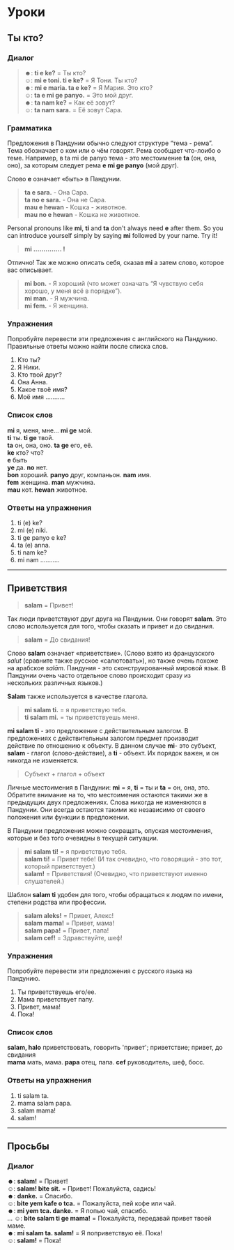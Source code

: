 Уроки
=====

Ты кто?
--------------------

### Диалог

> ☻: **ti e ke?** = Ты кто?  
> ☺: **mi e toni. ti e ke?** = Я Тони. Ты кто?  
> ☻: **mi e maria. ta e ke?** = Я Мария. Это кто?  
> ☺: **ta e mi ge panyo.** = Это мой друг.  
> ☻: **ta nam ke?** = Как её зовут?  
> ☺: **ta nam sara.** = Её зовут Сара.

### Грамматика

Предложения в Пандунии обычно следуют структуре “тема - рема”. Тема обозначает о ком или о чём говорят. Рема сообщает что-лоибо о теме. Например, в ta mi de panyo тема - это местоимение **ta**  (он, она, оно), за которым следует рема **e mi ge panyo** (мой друг).

Слово **e** означает «быть» в Пандунии.

> **ta e sara.** - Она Сара.  
> **ta no e sara.** - Она не Сара.  
> **mau e hewan** - Кошка - животное.  
> **mau no e hewan** - Кошка не животное.  

Personal pronouns like **mi**, **ti** and **ta** don't always need **e** after them. So you can introduce yourself simply by saying **mi** followed by your name. Try it!

> **mi .............. !**

Отлично! Так же можно описать себя, сказав **mi** а затем слово, которое вас описывает.

> **mi bon.** - Я хороший (что может означать “Я чувствую себя хорошо, у меня всё в порядке”).  
> **mi man.** - Я мужчина.  
> **mi fem.** - Я женщина.  


### Упражнения

Попробуйте перевести эти предложения с английского на Пандунию. Правильные ответы можно найти после списка слов.

1. Кто ты?
2. Я Ники. 
3. Кто твой друг?
4. Она Анна.
5. Какое твоё имя? 
6. Моё имя ...........


### Список слов

**mi** я, меня, мне... **mi ge** мой.  
**ti** ты. **ti ge** твой.  
**ta** он, она, оно. **ta ge** его, её.  
**ke** кто? что?  
**e** быть  
**ye** да. **no** нет.  
**bon** хороший. **panyo** друг, компаньон. **nam** имя.  
**fem** женщина. **man** мужчина.  
**mau** кот. **hewan** животное.  

### Ответы на упражнения

1. ti (e) ke?
2. mi (e) niki.
3. ti ge panyo e ke?
4. ta (e) anna.
5. ti nam ke?
6. mi nam ........... 


--------------------------------------------------------------------------------


Приветствия
------------

> **salam** = Привет!

Так люди приветствуют друг друга на Пандунии. Они говорят **salam**. Это слово используется для того, чтобы сказать и привет и до свидания. 

> **salam** = До свидания!

Слово **salam**  означает «приветствие». (Слово взято из французского _salut_ (сравните также русское «салютовать»), но также очень похоже на арабское _salām_. Пандуния - это сконструированный мировой язык. В Пандунии очень часто отдельное слово происходит сразу из нескольких различных языков.)

**Salam** также используется в качестве глагола.

> **mi salam ti.** = я приветствую тебя.  
> **ti salam mi.** = ты приветствуешь меня. 

**mi salam ti**  - это предложение с действительным залогом. В предложениях с действительным залогом предмет производит действие по отношению к объекту. В данном случае **mi**- это субъект, **salam**  - глагол (слово-действие), а **ti** - объект. Их порядок важен, и он никогда не изменяется.

> Субъект + глагол + объект

Личные местоимения в Пандунии: **mi** = я, **ti** = ты и **ta** = он, она, это. Обратите внимание на то, что местоимения остаются такими же в предыдущих двух предложениях. Слова никогда не изменяются в Пандунии. Они всегда остаются такими же независимо от своего положения или функции в предложении.

В Пандунии предложения можно сокращать, опуская местоимения, которые и без того очевидны в текущей ситуации.

> **mi salam ti!** = я приветствую тебя.  
> **salam ti!** = Привет тебе! (И так очевидно, что говорящий - это тот, который приветствует.)  
> **salam!** = Приветствия! (Очевидно, что приветствуют именно слушателей.)  

Шаблон **salam ti** удобен для того, чтобы обращаться к людям по имени, степени родства или профессии.

> **salam aleks!** = Привет, Алекс!  
> **salam mama!** = Привет, мама!  
> **salam papa!** = Привет, папа!  
> **salam cef!** = Здравствуйте, шеф!  


### Упражнения

Попробуйте перевести эти предложения с русского языка на Пандунию.

1. Ты приветствуешь его/ее.
2. Мама приветствует папу.
3. Привет, мама!
4. Пока!

### Список слов

**salam, halo** приветствовать, говорить 'привет'; приветствие; привет, до свидания  
**mama** мать, мама. **papa** отец, папа. **cef** руководитель, шеф, босс.


### Ответы на упражнения

1. ti salam ta.
2. mama salam papa.
3. salam mama!
4. salam!


--------------------------------------------------------------------------------


Просьбы
---------------

### Диалог

☻: **salam!** = Привет!  
☺: **salam! bite sit.** = Привет! Пожалуйста, садись!  
☻: **danke.** = Спасибо.  
☺: **bite yem kafe o tca.** = Пожалуйста, пей кофе или чай.  
☻: **mi yem tca. danke.** = Я попью чай, спасибо.  
...
☺: **bite salam ti ge mama!** = Пожалуйста, передавай привет твоей маме.  
☻: **mi salam ta. salam!** = Я поприветствую её. Пока!  
☺: **salam!** = Пока!



